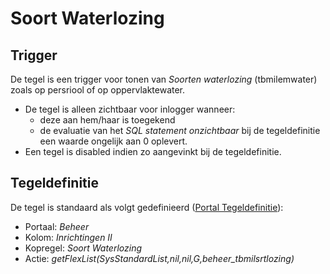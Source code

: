 # Soort Waterlozing

## Trigger

De tegel is een trigger voor tonen van  *Soorten waterlozing* (tbmilemwater) zoals op persriool of op oppervlaktewater.

- De tegel is alleen zichtbaar voor inlogger wanneer:
  - deze aan hem/haar is toegekend
  - de evaluatie van het *SQL statement onzichtbaar* bij de tegeldefinitie een waarde ongelijk aan 0 oplevert.
- Een tegel is disabled indien zo aangevinkt bij de tegeldefinitie.

## Tegeldefinitie

De tegel is standaard als volgt gedefinieerd ([Portal Tegeldefinitie](/docs/instellen_inrichten/portaldefinitie/portal_tegel.md)):

- Portaal: *Beheer*
- Kolom: *Inrichtingen II*
- Kopregel: *Soort Waterlozing*
- Actie: *getFlexList(SysStandardList,nil,nil,G,beheer_tbmilsrtlozing)*
